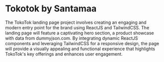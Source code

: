 # Tokotok by Santamaa

The TokoTok landing page project involves creating an engaging and modern entry point for the brand using ReactJS and TailwindCSS. The landing page will feature a captivating hero section, a product showcase with data from dummyjson.com. By integrating dynamic ReactJS components and leveraging TailwindCSS for a responsive design, the page will provide a visually appealing and functional experience that highlights TokoTok's key offerings and enhances user engagement.